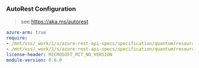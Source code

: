### AutoRest Configuration

> see https://aka.ms/autorest

``` yaml
azure-arm: true
require:
- /mnt/vss/_work/1/s/azure-rest-api-specs/specification/quantum/resource-manager/readme.md
- /mnt/vss/_work/1/s/azure-rest-api-specs/specification/quantum/resource-manager/readme.go.md
license-header: MICROSOFT_MIT_NO_VERSION
module-version: 0.8.0
```